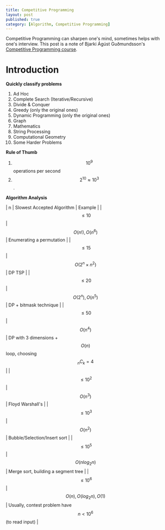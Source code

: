 ```yaml
---
title: Competitive Programming
layout: post
published: true
category: [Algorithm, Competitive Programming]
---
```


Competitive Programming can sharpen one's mind, sometimes helps with one's interview. This post is a note of Bjarki Ágúst Guðmundsson's [Competitive Programming course](https://algo.is/competitive-programming-course/).

<!--more-->

# Introduction

**Quickly classify problems**
1. Ad Hoc
2. Complete Search (Iterative/Recursive)
3. Divide & Conquer
4. Greedy (only the original ones)
5. Dynamic Programming (only the original ones)
6. Graph
7. Mathematics
8. String Processing
9. Computational Geometry
10. Some Harder Problems

**Rule of Thumb**
1. $$10^9$$ operations per second
1. $$2^{10} \approx 10^3$$.

**Algorithm Analysis**

| n            | Slowest Accepted Algorithm | Example                                                    |
| $$\le 10$$   | $$O(n!), O(n^6)$$          | Enumerating a permutation                                  |
| $$\le 15$$   | $$O(2^n\times n^2)$$       | DP TSP                                                     |
| $$\le 20$$   | $$O(2^n), O(n^5)$$         | DP + bitmask technique                                     |
| $$\le 50$$   | $$O(n^4)$$                 | DP with 3 dimensions + $$O(n)$$ loop, choosing $$_nC_k=4$$ |
| $$\le 10^2$$ | $$O(n^3)$$                 | Floyd Warshall's                                           |
| $$\le 10^3$$ | $$O(n^2)$$                 | Bubble/Selection/Insert sort                               |
| $$\le 10^5$$ | $$O(nlog_2n)$$             | Merge sort, building a segment tree                        |
| $$\le 10^6$$ | $$O(n), O(log_2n), O(1)$$  | Usually, contest problem have $$n<10^6$$ (to read input)     |




<script type="text/javascript" src="https://cdn.mathjax.org/mathjax/latest/MathJax.js?config=TeX-AMS-MML_HTMLorMML"></script>